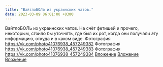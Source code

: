 ```yaml
---
title: "ВайтлоБОЛЬ из украинских чатов."
date: 2023-03-09 06:01:00 +0300
---
```


ВайтлоБОЛЬ из украинских чатов.
На счёт фетишей и прочего, некоторым, стоило бы уточнять, где был их рот, когда они получали эту информацию, откуда и в каком виде.
Фотография
<a class="vk-attach" href="https://vk.com/photo41076938_457249382">https://vk.com/photo41076938_457249382</a>
Фотография
<a class="vk-attach" href="https://vk.com/photo41076938_457249383">https://vk.com/photo41076938_457249383</a>
Фотография
<a class="vk-attach" href="https://vk.com/photo41076938_457249384">https://vk.com/photo41076938_457249384</a>
<a class="vk-attach" href="https://vk.com/photo41076938_457249382">Вложение</a>
<a class="vk-attach" href="https://vk.com/photo41076938_457249383">Вложение</a>
<a class="vk-attach" href="https://vk.com/photo41076938_457249384">Вложение</a>
